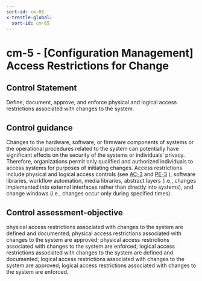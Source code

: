 ```yaml
---
sort-id: cm-05
x-trestle-global:
  sort-id: cm-05
---
```


# cm-5 - \[Configuration Management\] Access Restrictions for Change

## Control Statement

Define, document, approve, and enforce physical and logical access restrictions associated with changes to the system.

## Control guidance

Changes to the hardware, software, or firmware components of systems or the operational procedures related to the system can potentially have significant effects on the security of the systems or individuals’ privacy. Therefore, organizations permit only qualified and authorized individuals to access systems for purposes of initiating changes. Access restrictions include physical and logical access controls (see [AC-3](#ac-3) and [PE-3](#pe-3) ), software libraries, workflow automation, media libraries, abstract layers (i.e., changes implemented into external interfaces rather than directly into systems), and change windows (i.e., changes occur only during specified times).

## Control assessment-objective

physical access restrictions associated with changes to the system are defined and documented;
physical access restrictions associated with changes to the system are approved;
physical access restrictions associated with changes to the system are enforced;
logical access restrictions associated with changes to the system are defined and documented;
logical access restrictions associated with changes to the system are approved;
logical access restrictions associated with changes to the system are enforced.
